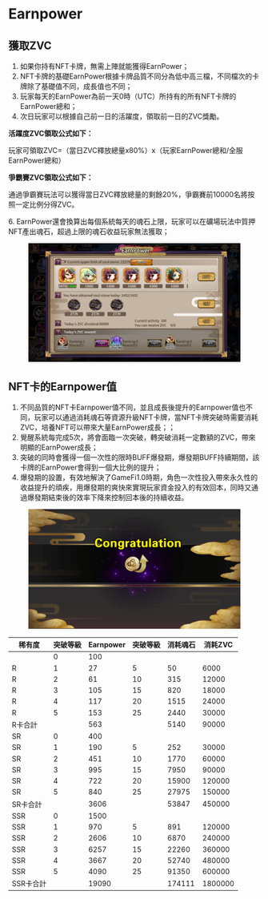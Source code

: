 # Earnpower

## 獲取ZVC

1. 如果你持有NFT卡牌，無需上陣就能獲得EarnPower；&#x20;
2. NFT卡牌的基礎EarnPower根據卡牌品質不同分為低中高三檔，不同檔次的卡牌除了基礎值不同，成長值也不同；&#x20;
3. 玩家每天的EarnPower為前一天0時（UTC）所持有的所有NFT卡牌的EarnPower總和；&#x20;
4. 次日玩家可以根據自己前一日的活躍度，領取前一日的ZVC獎勵。

**活躍度ZVC領取公式如下：**

玩家可領取ZVC=（當日ZVC釋放總量x80%）x（玩家EarnPower總和/全服EarnPower總和）

**爭霸賽ZVC領取公式如下：**

通過爭霸賽玩法可以獲得當日ZVC釋放總量的剩餘20%，爭霸賽前10000名將按照一定比例分得ZVC。

&#x20; 6\. EarnPower還會換算出每個系統每天的魂石上限，玩家可以在礦場玩法中質押NFT產出魂石，超過上限的魂石收益玩家無法獲取；



<figure><img src="../.gitbook/assets/微信图片_20220909100230 (1).png" alt=""><figcaption></figcaption></figure>

## NFT卡的Earnpower值

1. 不同品質的NFT卡Earnpower值不同，並且成長後提升的Earnpower值也不同，玩家可以通過消耗魂石等資源升級NFT卡牌，當NFT卡牌突破時需要消耗ZVC，培養NFT可以帶來大量EarnPower成長；；
2. 覺醒系統每完成5次，將會面臨一次突破，轉突破消耗一定數額的ZVC，帶來明顯的EarnPower成長；
3. 突破的同時會獲得一個一次性的限時BUFF爆發期，爆發期BUFF持續期間，該卡牌的EarnPower會得到一個大比例的提升；
4. 爆發期的設置，有效地解決了GameFi1.0時期，角色一次性投入帶來永久性的收益提升的頑疾，用爆發期的爽快來實現玩家資金投入的有效回本，同時又通過爆發期結束後的效率下降來控制回本後的持續收益。

<figure><img src="../.gitbook/assets/图片5.png" alt=""><figcaption></figcaption></figure>

| 稀有度    | 突破等級 | Earnpower | 突破等級 | 消耗魂石   | 消耗ZVC   |
| ------ | ---- | --------- | ---- | ------ | ------- |
|        | 0    | 100       |      |        |         |
| R      | 1    | 27        | 5    | 50     | 6000    |
| R      | 2    | 61        | 10   | 315    | 12000   |
| R      | 3    | 105       | 15   | 820    | 18000   |
| R      | 4    | 117       | 20   | 1515   | 24000   |
| R      | 5    | 153       | 25   | 2440   | 30000   |
| R卡合計   |      | 563       |      | 5140   | 90000   |
| SR     | 0    | 400       |      |        |         |
| SR     | 1    | 190       | 5    | 252    | 30000   |
| SR     | 2    | 451       | 10   | 1770   | 60000   |
| SR     | 3    | 995       | 15   | 7950   | 90000   |
| SR     | 4    | 722       | 20   | 15900  | 120000  |
| SR     | 5    | 840       | 25   | 27975  | 150000  |
| SR卡合計  |      | 3606      |      | 53847  | 450000  |
| SSR    | 0    | 1500      |      |        |         |
| SSR    | 1    | 970       | 5    | 891    | 120000  |
| SSR    | 2    | 2606      | 10   | 6870   | 240000  |
| SSR    | 3    | 6257      | 15   | 22260  | 360000  |
| SSR    | 4    | 3667      | 20   | 52740  | 480000  |
| SSR    | 5    | 4090      | 25   | 91350  | 600000  |
| SSR卡合計 |      | 19090     |      | 174111 | 1800000 |
